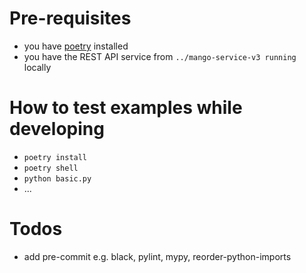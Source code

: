 # Pre-requisites
* you have [poetry](https://python-poetry.org/docs/#installation) installed
* you have the REST API service from `../mango-service-v3 running` locally


# How to test examples while developing
* `poetry install`
* `poetry shell`
* `python basic.py`
* ...

# Todos
* add pre-commit e.g. black, pylint, mypy, reorder-python-imports 